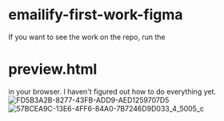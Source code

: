 # emailify-first-work-figma
If you want to see the work on the repo, run the <h1>preview.html</h1> in your browser.  I haven't figured out how to do everything yet.
![FD5B3A2B-8277-43FB-ADD9-AED1259707D5](https://user-images.githubusercontent.com/33230300/131266694-5fca35e3-14ee-473f-8378-853bade1bc5a.jpeg)![57BCEA9C-13E6-4FF6-84A0-7B7246D9D033_4_5005_c](https://user-images.githubusercontent.com/33230300/131266576-1a3d648b-3e6f-4f5c-a6cb-09791fd27bef.jpeg)
